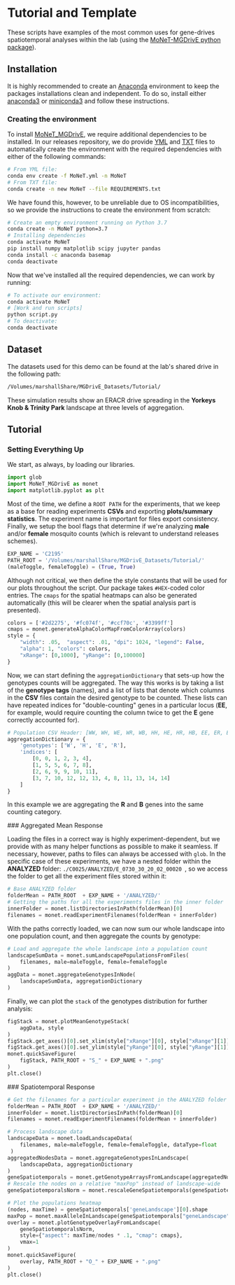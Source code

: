 # Tutorial and Template

These scripts have examples of the most common uses for gene-drives spatiotemporal analyses within the lab (using the [MoNeT-MGDrivE python package](https://pypi.org/project/MoNeT-MGDrivE/)).


##  Installation

It is highly recommended to create an [Anaconda](https://www.anaconda.com/distribution/) environment to keep the packages installations clean and independent. To do so, install either [anaconda3](https://www.anaconda.com/distribution/#download-section) or [miniconda3](https://docs.conda.io/en/latest/miniconda.html) and follow these instructions.

### Creating the environment

To install [MoNeT_MGDrivE](), we require additional dependencies to be installed. In our []() releases repository, we do provide [YML](https://github.com/Chipdelmal/MoNeT_MGDrivE/blob/master/conda/MoNeT.yml) and [TXT](https://github.com/Chipdelmal/MoNeT_MGDrivE/blob/master/conda/MoNeT.txt) files to automatically create the environment with the required dependencies with either of the following commands:

```bash
# From YML file:
conda env create -f MoNeT.yml -n MoNeT
# From TXT file:
conda create -n new MoNeT --file REQUIREMENTS.txt
```

We have found this, however, to be unreliable due to OS incompatibilities, so we provide the instructions to create the environment from scratch:

```bash
# Create an empty environment running on Python 3.7
conda create -n MoNeT python=3.7
# Installing dependencies
conda activate MoNeT
pip install numpy matplotlib scipy jupyter pandas
conda install -c anaconda basemap
conda deactivate
```

Now that we've installed all the required dependencies, we can work by running:

```bash
# To activate our environment:
conda activate MoNeT
# [Work and run scripts]
python script.py
# To deactivate:
conda deactivate
```

##  Dataset

The datasets used for this demo can be found at the lab's shared drive in the following path:

```bash
/Volumes/marshallShare/MGDrivE_Datasets/Tutorial/
```

These simulation results show an ERACR drive spreading in the **Yorkeys Knob & Trinity Park** landscape at three levels of aggregation.

##  Tutorial

### Setting Everything Up

We start, as always, by loading our libraries.

```python
import glob
import MoNeT_MGDrivE as monet
import matplotlib.pyplot as plt
```

Most of the time, we define a `ROOT PATH` for the experiments, that we keep as a base for reading experiments **CSVs** and exporting **plots/summary statistics**. The experiment name is important for files export consistency. Finally, we setup the bool flags that determine if we're analyzing **male** and/or **female** mosquito counts (which is relevant to understand releases schemes).

```python
EXP_NAME = 'C2195'
PATH_ROOT = '/Volumes/marshallShare/MGDrivE_Datasets/Tutorial/'
(maleToggle, femaleToggle) = (True, True)
```

Although not critical, we then define the style constants that will be used for our plots throughout the script. Our package takes `#HEX`-coded color entries. The `cmaps` for the spatial heatmaps can also be generated automatically (this will be clearer when the spatial analysis part is presented).

```python
colors = ['#2d2275', '#fc074f', '#ccf70c', '#3399ff']
cmaps = monet.generateAlphaColorMapFromColorArray(colors)
style = {
    "width": .05,  "aspect": .01, "dpi": 1024, "legend": False,
    "alpha": 1, "colors": colors,
    "xRange": [0,1000], "yRange": [0,100000]
}
```

Now, we can start defining the `aggregationDictionary` that sets-up how the genotypes counts will be aggregated. The way this works is by taking a list of the **genotype tags** (names), and a list of lists that denote which columns in the **CSV** files contain the desired genotype to be counted. These lists can have repeated indices for "double-counting" genes in a particular locus (**EE**, for example, would require counting the column twice to get the **E** gene correctly accounted for).


```python
# Population CSV Header: [WW, WH, WE, WR, WB, HH, HE, HR, HB, EE, ER, EB, RR, RB, BB]
aggregationDictionary = {
    'genotypes': ['W', 'H', 'E', 'R'],
    'indices': [
        [0, 0, 1, 2, 3, 4],
        [1, 5, 5, 6, 7, 8],
        [2, 6, 9, 9, 10, 11],
        [3, 7, 10, 12, 12, 13, 4, 8, 11, 13, 14, 14]
    ]
}
```

In this example we are aggregating the **R** and **B** genes into the same counting category.

### Aggregated Mean Response

Loading the files in a correct way is highly experiment-dependent, but we provide with as many helper functions as possible to make it seamless. If necessary, however, paths to files can always be accessed with `glob`. In the specific case of these experiments, we have a nested folder within the **ANALYZED** folder: `./C0025/ANALYZED/E_0730_30_20_02_00020 `, so we access the folder to get all the experiment files stored within it:

```python
# Base ANALYZED folder
folderMean = PATH_ROOT  + EXP_NAME + '/ANALYZED/'
# Getting the paths for all the experiments files in the inner folder
innerFolder = monet.listDirectoriesInPath(folderMean)[0]
filenames = monet.readExperimentFilenames(folderMean + innerFolder)
```

With the paths correctly loaded, we can now sum our whole landscape into one population count, and then aggregate the counts by genotype:

```python
# Load and aggregate the whole landscape into a population count
landscapeSumData = monet.sumLandscapePopulationsFromFiles(
    filenames, male=maleToggle, female=femaleToggle
)
aggData = monet.aggregateGenotypesInNode(
    landscapeSumData, aggregationDictionary
)
```

Finally, we can plot the `stack` of the genotypes distribution for further analysis: 

```python
figStack = monet.plotMeanGenotypeStack(
    aggData, style
)
figStack.get_axes()[0].set_xlim(style["xRange"][0], style["xRange"][1])
figStack.get_axes()[0].set_ylim(style["yRange"][0], style["yRange"][1])
monet.quickSaveFigure(
    figStack, PATH_ROOT + "S_" + EXP_NAME + ".png"
)
plt.close()
```

### Spatiotemporal Response

```python
# Get the filenames for a particular experiment in the ANALYZED folder
folderMean = PATH_ROOT  + EXP_NAME + '/ANALYZED/'
innerFolder = monet.listDirectoriesInPath(folderMean)[0]
filenames = monet.readExperimentFilenames(folderMean + innerFolder)
```


```python
# Process landscape data
landscapeData = monet.loadLandscapeData(
    filenames, male=maleToggle, female=femaleToggle, dataType=float
 )
aggregatedNodesData = monet.aggregateGenotypesInLandscape(
    landscapeData, aggregationDictionary
)
geneSpatiotemporals = monet.getGenotypeArraysFromLandscape(aggregatedNodesData)
# Rescale the nodes on a relative "maxPop" instead of landscape-wide
geneSpatiotemporalsNorm = monet.rescaleGeneSpatiotemporals(geneSpatiotemporals)
```

```python
# Plot the populations heatmap
(nodes, maxTime) = geneSpatiotemporals['geneLandscape'][0].shape
maxPop = monet.maxAlleleInLandscape(geneSpatiotemporals["geneLandscape"])
overlay = monet.plotGenotypeOverlayFromLandscape(
    geneSpatiotemporalsNorm,
    style={"aspect": maxTime/nodes * .1, "cmap": cmaps},
    vmax=1
)
monet.quickSaveFigure(
    overlay, PATH_ROOT + "O_" + EXP_NAME + ".png"
)
plt.close()
```
